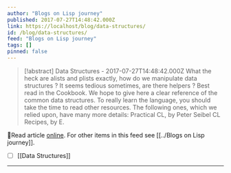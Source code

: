 ```yaml
---
author: "Blogs on Lisp journey"
published: 2017-07-27T14:48:42.000Z
link: https://localhost/blog/data-structures/
id: /blog/data-structures/
feed: "Blogs on Lisp journey"
tags: []
pinned: false
---
```

> [!abstract] Data Structures - 2017-07-27T14:48:42.000Z
> What the heck are alists and plists exactly, how do we manipulate data structures ? It seems tedious sometimes, are there helpers ? Best read in the Cookbook. We hope to give here a clear reference of the common data structures. To really learn the language, you should take the time to read other resources. The following ones, which we relied upon, have many more details: Practical CL, by Peter Seibel CL Recipes, by E.

🔗Read article [online](https://localhost/blog/data-structures/). For other items in this feed see [[../Blogs on Lisp journey]].

- [ ] [[Data Structures]]
- - -

